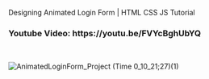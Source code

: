 Designing Animated Login Form | HTML CSS JS Tutorial
<br>
<h3>
Youtube Video: https://youtu.be/FVYcBghUbYQ
</h3>

</br>

![AnimatedLoginForm_Project (Time 0_10_21;27)(1)](https://github.com/academynet/AnimatedLoginForm/assets/139820934/8efc17f0-34be-47f4-a5ba-36255d509eae)
